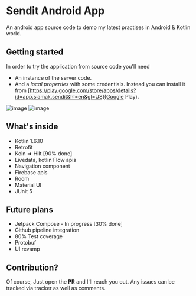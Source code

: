 # Sendit Android App
An android app source code to demo my latest practises in Android & Kotlin world.


## Getting started
In order to try the application from source code you'll need
- An instance of the server code.
- And a _local.properties_ with some credentials. 
Instead you can install it from [https://play.google.com/store/apps/details?id=app.siamak.sendit&hl=en&gl=US](Google Play).

![image](https://user-images.githubusercontent.com/11936521/229648959-037eeddf-db47-48cc-ace3-0b95ff2c53d4.png)
![image](https://user-images.githubusercontent.com/11936521/229649005-434c2ea0-202e-46bd-a055-cc4776a89ee6.png)

## What's inside
- Kotlin 1.6.10
- Retrofit
- Koin => Hilt [90% done]
- Livedata, kotlin Flow apis
- Navigation component
- Firebase apis
- Room
- Material UI
- JUnit 5

## Future plans
- Jetpack Compose - In progress [30% done]
- Github pipeline integration
- 80% Test coverage
- Protobuf
- UI revamp

## Contribution?
Of course, Just open the **PR** and I'll reach you out. Any issues can be tracked via tracker as well as comments.

